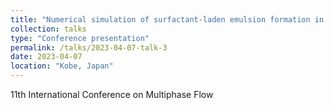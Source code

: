 ```yaml
---
title: "Numerical simulation of surfactant-laden emulsion formation in a stirred vessel"
collection: talks
type: "Conference presentation"
permalink: /talks/2023-04-07-talk-3
date: 2023-04-07
location: "Kobe, Japan"
---
```


11th International Conference on Multiphase Flow
